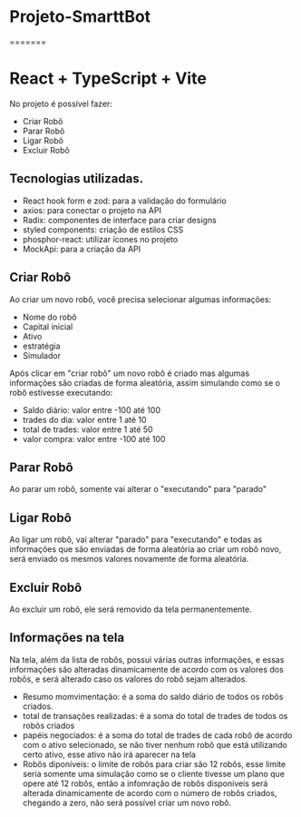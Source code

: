 # Projeto-SmarttBot
=======
# React + TypeScript + Vite

No projeto é possível fazer:

- Criar Robô
- Parar Robô
- Ligar Robô
- Excluir Robô

## Tecnologias utilizadas.

- React hook form e zod: para a validação do formulário
- axios: para conectar o projeto na API
- Radix: componentes de interface para criar designs
- styled components: criação de estilos CSS
- phosphor-react: utilizar ícones no projeto
- MockApi: para a criação da API


## Criar Robô

Ao criar um novo robô, você precisa selecionar algumas informações:

- Nome do robô
- Capital inicial
- Ativo
- estratégia
- Simulador

Após clicar em "criar robô" um novo robô é criado mas algumas informações são criadas de forma aleatória, assim simulando como se o robô estivesse executando:

- Saldo diário: valor entre -100 até 100
- trades do dia: valor entre 1 até 10
- total de trades: valor entre 1 até 50
- valor compra: valor entre -100 até 100

## Parar Robô

Ao parar um robô, somente vai alterar o "executando" para "parado"

## Ligar Robô

Ao ligar um robô, vai alterar "parado" para "executando" e todas as informações que são enviadas de forma aleatória ao criar um robô novo, será enviado os mesmos valores novamente de forma aleatória.

## Excluir Robô

Ao excluir um robô, ele será removido da tela permanentemente.

## Informações na tela

Na tela, além da lista de robôs, possui várias outras informações, e essas informações são alteradas dinamicamente de acordo com os valores dos robôs, e será alterado caso os valores do robô sejam alterados.

- Resumo momvimentação: é a soma do saldo diário de todos os robôs criados.
- total de transações realizadas: é a soma do total de trades de todos os robôs criados
- papéis negociados: é a soma do total de trades de cada robô de acordo com o ativo selecionado, se não tiver nenhum robô que está utilizando certo ativo, esse ativo não irá aparecer na tela
- Robôs diponíveis: o limite de robôs para criar são 12 robôs, esse limite seria somente uma simulação como se o cliente tivesse um plano que opere até 12 robôs, então a infomração de robôs disponíveis será alterada dinamicamente de acordo com o número de robôs criados, chegando a zero, não será possível criar um novo robô.
